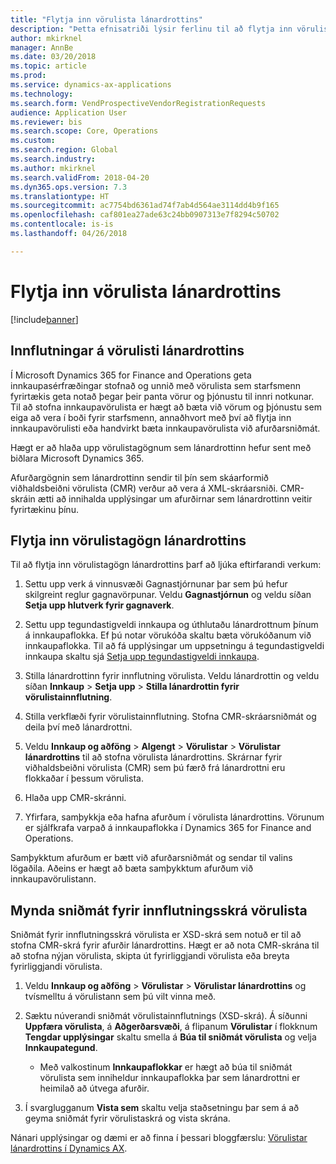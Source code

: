 ```yaml
---
title: "Flytja inn vörulista lánardrottins"
description: "Þetta efnisatriði lýsir ferlinu til að flytja inn vörulistagögn lánardrottins."
author: mkirknel
manager: AnnBe
ms.date: 03/20/2018
ms.topic: article
ms.prod: 
ms.service: dynamics-ax-applications
ms.technology: 
ms.search.form: VendProspectiveVendorRegistrationRequests
audience: Application User
ms.reviewer: bis
ms.search.scope: Core, Operations
ms.custom: 
ms.search.region: Global
ms.search.industry: 
ms.author: mkirknel
ms.search.validFrom: 2018-04-20
ms.dyn365.ops.version: 7.3
ms.translationtype: HT
ms.sourcegitcommit: ac7754bd6361ad74f7ab4d564ae3114dd4b9f165
ms.openlocfilehash: caf801ea27ade63c24bb0907313e7f8294c50702
ms.contentlocale: is-is
ms.lasthandoff: 04/26/2018

---
```


# <a name="import-vendor-catalogs"></a>Flytja inn vörulista lánardrottins
[!include[banner](../includes/banner.md)]

## <a name="vendor-catalogs-import"></a>Innflutningar á vörulisti lánardrottins

Í Microsoft Dynamics 365 for Finance and Operations geta innkaupasérfræðingar stofnað og unnið með vörulista sem starfsmenn fyrirtækis geta notað þegar þeir panta vörur og þjónustu til innri notkunar. Til að stofna innkaupavörulista er hægt að bæta við vörum og þjónustu sem eiga að vera í boði fyrir starfsmenn, annaðhvort með því að flytja inn innkaupavörulisti eða handvirkt bæta innkaupavörulista við afurðarsniðmát. 

Hægt er að hlaða upp vörulistagögnum sem lánardrottinn hefur sent með biðlara Microsoft Dynamics 365.

Afurðargögnin sem lánardrottinn sendir til þín sem skáarformið viðhaldsbeiðni vörulista (CMR) verður að vera á XML-skráarsniði. CMR-skráin ætti að innihalda upplýsingar um afurðirnar sem lánardrottinn veitir fyrirtækinu þínu.

## <a name="import-vendor-catalog-data"></a>Flytja inn vörulistagögn lánardrottins

Til að flytja inn vörulistagögn lánardrottins þarf að ljúka eftirfarandi verkum:

1.  Settu upp verk á vinnusvæði Gagnastjórnunar þar sem þú hefur skilgreint reglur gagnavörpunar. Veldu **Gagnastjórnun** og veldu síðan **Setja upp hlutverk fyrir gagnaverk**. 

2.  Settu upp tegundastigveldi innkaupa og úthlutaðu lánardrottnum þínum á innkaupaflokka. Ef þú notar vörukóða skaltu bæta vörukóðanum við innkaupaflokka. Til að fá upplýsingar um uppsetningu á tegundastigveldi innkaupa skaltu sjá [Setja upp tegundastigveldi innkaupa](../procurement/tasks/set-up-procurement-category-hierarchy.md).

3.  Stilla lánardrottinn fyrir innflutning vörulista. Veldu lánardrottin og veldu síðan **Innkaup** > **Setja upp** > **Stilla lánardrottin fyrir vörulistainnflutning**.

4.  Stilla verkflæði fyrir vörulistainnflutning. Stofna CMR-skráarsniðmát og deila því með lánardrottni.

5.  Veldu **Innkaup og aðföng** \> **Algengt** \> **Vörulistar** \> **Vörulistar lánardrottins** til að stofna vörulista lánardrottins. Skrárnar fyrir viðhaldsbeiðni vörulista (CMR) sem þú færð frá lánardrottni eru flokkaðar í þessum vörulista. 

6.  Hlaða upp CMR-skránni.

7.  Yfirfara, samþykkja eða hafna afurðum í vörulista lánardrottins. Vörunum er sjálfkrafa varpað á innkaupaflokka í Dynamics 365 for Finance and Operations. 
    
Samþykktum afurðum er bætt við afurðarsniðmát og sendar til valins lögaðila. Aðeins er hægt að bæta samþykktum afurðum við innkaupavörulistann.

## <a name="generate-a-catalog-import-file-template"></a>Mynda sniðmát fyrir innflutningsskrá vörulista

Sniðmát fyrir innflutningsskrá vörulista er XSD-skrá sem notuð er til að stofna CMR-skrá fyrir afurðir lánardrottins. Hægt er að nota CMR-skrána til að stofna nýjan vörulista, skipta út fyrirliggjandi vörulista eða breyta fyrirliggjandi vörulista.

1.  Veldu **Innkaup og aðföng** \> **Vörulistar** \> **Vörulistar lánardrottins** og tvísmelltu á vörulistann sem þú vilt vinna með.

2.  Sæktu núverandi sniðmát vörulistainnflutnings (XSD-skrá). Á síðunni **Uppfæra vörulista**, á **Aðgerðarsvæði**, á flipanum **Vörulistar** í flokknum **Tengdar upplýsingar** skaltu smella á **Búa til sniðmát vörulista** og velja **Innkaupategund**.

    -   Með valkostinum **Innkaupaflokkar** er hægt að búa til sniðmát vörulista sem inniheldur innkaupaflokka þar sem lánardrottni er heimilað að útvega afurðir.

3. Í svarglugganum **Vista sem** skaltu velja staðsetningu þar sem á að geyma sniðmát fyrir vörulistaskrá og vista skrána.

Nánari upplýsingar og dæmi er að finna í þessari bloggfærslu: [Vörulistar lánardrottins í Dynamics AX](https://blogs.msdn.microsoft.com/dynamicsaxscm/2016/05/25/vendor-catalogs-in-dynamics-ax/).

